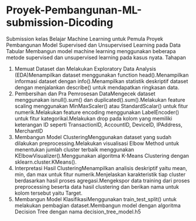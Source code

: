 # Proyek-Pembangunan-ML-submission-Dicoding
Submission kelas Belajar Machine Learning untuk Pemula
Proyek Pembangunan Model Supervised dan Unsupervised Learning pada Data Tabular
Membangun model machine learning menggunakan beberapa metode supervised dan unsupervised learning pada kasus nyata.
Tahapan
1. Memuat Dataset dan Melakukan Exploratory Data Analysis (EDA)Menampilkan dataset menggunakan function head().Menampilkan informasi dataset dengan info().Menampilkan statistik deskriptif dataset dengan menjalankan describe() untuk mendapatkan ringkasan data.
2. Pembersihan dan Pra Pemrosesan DataMengecek dataset menggunakan isnull().sum() dan duplicated().sum().Melakukan feature scaling menggunakan MinMaxScaler() atau StandardScalar() untuk fitur numerik.Melakukan feature encoding menggunakan LabelEncoder() untuk fitur kategorikal.Melakukan drop pada kolom yang memiliki keterangan ID seperti TransactionID, AccountID, DeviceID, IPAddress, MerchantID 
3. Membangun Model ClusteringMenggunakan dataset yang sudah dilakukan preprocessing.Melakukan visualisasi Elbow Method untuk menentukan jumlah cluster terbaik menggunakan KElbowVisualizer().Menggunakan algoritma K-Means Clustering dengan sklearn.cluster.KMeans().
4. Interpretasi Hasil ClusteringMenampilkan analisis deskriptif yaitu mean, min, dan max untuk fitur numerik.Menjelaskan karakteristik tiap cluster berdasarkan hasil proses agregasi.Mengekspor data training dari proses preprocessing beserta data hasil clustering dan berikan nama untuk kolom tersebut yaitu Target. 
5. Membangun Model KlasifikasiMenggunakan train_test_split() untuk melakukan pembagian dataset.Membangun model dengan algoritma Decision Tree dengan nama decision_tree_model.h5 
